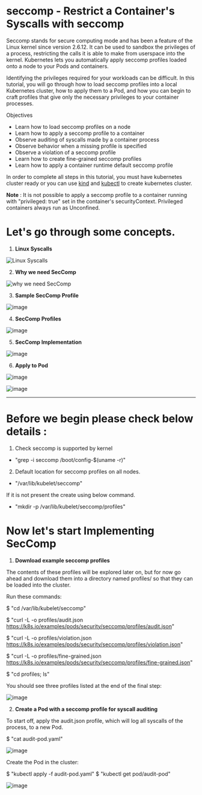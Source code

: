 # seccomp - **Restrict a Container's Syscalls with seccomp**

Seccomp stands for secure computing mode and has been a feature of the Linux kernel since version 2.6.12. It can be used to sandbox the privileges of a process, restricting the calls it is able to make from userspace into the kernel. Kubernetes lets you automatically apply seccomp profiles loaded onto a node to your Pods and containers.

Identifying the privileges required for your workloads can be difficult. In this tutorial, you will go through how to load seccomp profiles into a local Kubernetes cluster, how to apply them to a Pod, and how you can begin to craft profiles that give only the necessary privileges to your container processes.

Objectives
* Learn how to load seccomp profiles on a node
* Learn how to apply a seccomp profile to a container
* Observe auditing of syscalls made by a container process
* Observe behavior when a missing profile is specified
* Observe a violation of a seccomp profile
* Learn how to create fine-grained seccomp profiles
* Learn how to apply a container runtime default seccomp profile

In order to complete all steps in this tutorial, you must have kubernetes cluster ready or you can use [kind](https://kubernetes.io/docs/tasks/tools/#kind) and [kubectl](https://kubernetes.io/docs/tasks/tools/#kubectl) to create kubernetes cluster.


**Note** : It is not possible to apply a seccomp profile to a container running with "privileged: true" set in the container's securityContext. Privileged containers always run as Unconfined.

# Let's go through some concepts.

1. **Linux Syscalls**

![Linux Syscalls](https://user-images.githubusercontent.com/88305831/177759943-aa9fcf00-50fa-4a44-b036-d4aaa43c86b9.png)

2. **Why we need SecComp**

![why we need SecComp](https://user-images.githubusercontent.com/88305831/177760892-c31a2248-f495-4882-8af9-ee7425240ecb.png)

3. **Sample SecComp Profile**

![image](https://user-images.githubusercontent.com/88305831/177761551-f8ed74f5-7285-4c13-b5c9-c77f618253d2.png)

4. **SecComp Profiles**

![image](https://user-images.githubusercontent.com/88305831/177762179-7ba7be1e-a1f2-499f-b442-a8c1fc420a70.png)

5. **SecComp Implementation**

![image](https://user-images.githubusercontent.com/88305831/177762821-24621e96-e816-4cca-96bf-9919cabbea9a.png)

6. **Apply to Pod**

![image](https://user-images.githubusercontent.com/88305831/177763515-b9a6638f-8049-4220-a2a1-2a65642f10b0.png)

![image](https://user-images.githubusercontent.com/88305831/177764070-3c1ae505-e8a2-4b3b-a431-371a1265550a.png)

---

# Before we begin please check below details :

1. Check seccomp is supported by kernel
* "grep -i seccomp /boot/config-$(uname -r)"

2. Default location for seccomp profiles on all nodes.
* "/var/lib/kubelet/seccomp"

If it is not present the create using below command.

* "mkdir -p /var/lib/kubelet/seccomp/profiles"

# Now let's start Implementing SecComp

1. **Download example seccomp profiles**

The contents of these profiles will be explored later on, but for now go ahead and download them into a directory named profiles/ so that they can be loaded into the cluster.

Run these commands:

$ "cd /var/lib/kubelet/seccomp"

$ "curl -L -o profiles/audit.json https://k8s.io/examples/pods/security/seccomp/profiles/audit.json"

$ "curl -L -o profiles/violation.json https://k8s.io/examples/pods/security/seccomp/profiles/violation.json"

$ "curl -L -o profiles/fine-grained.json https://k8s.io/examples/pods/security/seccomp/profiles/fine-grained.json"

$ "cd profiles; ls"

You should see three profiles listed at the end of the final step:

![image](https://user-images.githubusercontent.com/88305831/177765428-f10febc4-177d-46d7-a360-e35158c8bb3e.png)

2. **Create a Pod with a seccomp profile for syscall auditing**

To start off, apply the audit.json profile, which will log all syscalls of the process, to a new Pod.

$ "cat audit-pod.yaml" 

![image](https://user-images.githubusercontent.com/88305831/177770581-530410fb-3133-4f41-92be-155605dc0dc7.png)

Create the Pod in the cluster:

$ "kubectl apply -f audit-pod.yaml"
$ "kubectl get pod/audit-pod"

![image](https://user-images.githubusercontent.com/88305831/177771126-b141e23d-d315-4b43-9162-f7d41c0fef88.png)






